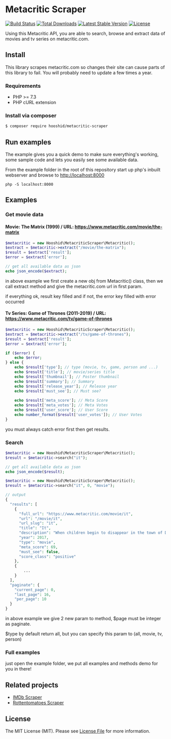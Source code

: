 # Metacritic Scraper

<a href="https://github.com/hooshid/metacritic-scraper/actions"><img src="https://github.com/hooshid/metacritic-scraper/actions/workflows/tests.yml/badge.svg" alt="Build Status"></a>
<a href="https://packagist.org/packages/hooshid/metacritic-scraper"><img src="https://img.shields.io/packagist/dt/hooshid/metacritic-scraper" alt="Total Downloads"></a>
<a href="https://packagist.org/packages/hooshid/metacritic-scraper"><img src="https://img.shields.io/packagist/v/hooshid/metacritic-scraper" alt="Latest Stable Version"></a>
<a href="LICENSE.md"><img src="https://img.shields.io/packagist/l/hooshid/metacritic-scraper" alt="License"></a>


Using this Metacritic API, you are able to search, browse and extract data of movies and tv series on metacritic.com.

## Install
This library scrapes metacritic.com so changes their site can cause parts of this library to fail. You will probably need to update a few times a year.

### Requirements
* PHP >= 7.3
* PHP cURL extension

### Install via composer
``` bash
$ composer require hooshid/metacritic-scraper
```

## Run examples
The example gives you a quick demo to make sure everything's working, some sample code and lets you easily see some available data.

From the example folder in the root of this repository start up php's inbuilt webserver and browse to [http://localhost:8000]()

`php -S localhost:8000`


## Examples

### Get movie data
#### Movie: The Matrix (1999) / URL: https://www.metacritic.com/movie/the-matrix
``` php
$metacritic = new Hooshid\MetacriticScraper\Metacritic();
$extract = $metacritic->extract("/movie/the-matrix");
$result = $extract['result'];
$error = $extract['error'];

// get all available data as json
echo json_encode($extract);
```
in above example we first create a new obj from Metacritic() class, then we call extract method and give the metacritic.com url in first param.

if everything ok, result key filled and if not, the error key filled with error occurred


#### Tv Series: Game of Thrones (2011-2019) / URL: https://www.metacritic.com/tv/game-of-thrones
``` php
$metacritic = new Hooshid\MetacriticScraper\Metacritic();
$extract = $metacritic->extract("/tv/game-of-thrones");
$result = $extract['result'];
$error = $extract['error'];

if ($error) {
    echo $error;
} else {
    echo $result['type']; // type (movie, tv, game, person and ...)
    echo $result['title']; // movie/series title
    echo $result['thumbnail']; // Poster thumbnail
    echo $result['summary']; // Summary
    echo $result['release_year']; // Release year
    echo $result['must_see']; // Must see?
    
    echo $result['meta_score']; // Meta Score
    echo $result['meta_votes']; // Meta Votes
    echo $result['user_score']; // User Score
    echo number_format($result['user_votes']); // User Votes
}
```
you must always catch error first then get results.

### Search

``` php
$metacritic = new Hooshid\MetacriticScraper\Metacritic();
$result = $metacritic->search("it");

// get all available data as json
echo json_encode($result);
```
``` php
$metacritic = new Hooshid\MetacriticScraper\Metacritic();
$result = $metacritic->search("it", 0, "movie");

// output
{
  "results": [
    {
      "full_url": "https://www.metacritic.com/movie/it",
      "url": "/movie/it",
      "url_slug": "it",
      "title": "It",
      "description": "When children begin to disappear in the town of Derry, Maine, a group of young kids are faced with their biggest fears when they square off against an evil clown named Pennywise, whose history of...",
      "year": 2017,
      "type": "movie",
      "meta_score": 69,
      "must_see": false,
      "score_class": "positive"
    },
    {
        ...
    }
  ],
  "paginate": {
    "current_page": 0,
    "last_page": 16,
    "per_page": 10
  }
}
```
in above example we give 2 new param to method, $page must be integer as paginate.

$type by default return all, but you can specify this param to (all, movie, tv, person)

### Full examples
just open the example folder, we put all examples and methods demo for you in there!

## Related projects
* [IMDb Scraper](https://github.com/hooshid/imdb-scraper)
* [Rottentomatoes Scraper](https://github.com/hooshid/rottentomatoes-scraper)

## License
The MIT License (MIT). Please see [License File](LICENSE.md) for more information.
